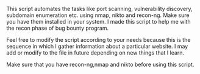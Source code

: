 This script automates the tasks like port scanning, vulnerability discovery, subdomain enumeration etc. using nmap, nikto and recon-ng. Make sure you have them installed in your system. I made this script to help me with the recon phase of bug bounty program.

Feel free to modify the script according to your needs because this is the sequence in which I gather information about a particular website. I may add or modify to the file in future depending on new things that I learn.

Make sure that you have recon-ng,nmap and nikto before using this script.
